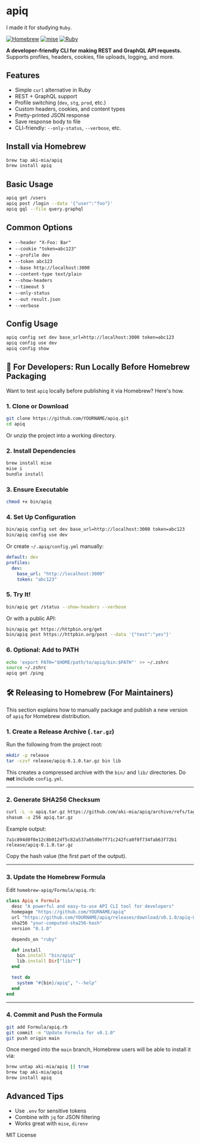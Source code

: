 # apiq

I made it for studying `Ruby`.

[![Homebrew](https://img.shields.io/badge/homebrew-install-brightgreen)](https://github.com/aki-mia/homebrew-apiq)
[![mise](https://img.shields.io/badge/mise-install-brightgreen)](https://mise.jdx.dev/)
[![Ruby](https://img.shields.io/badge/ruby-%3E=3.3-red)](https://www.ruby-lang.org/en/)

**A developer-friendly CLI for making REST and GraphQL API requests.**
Supports profiles, headers, cookies, file uploads, logging, and more.

## Features

- Simple `curl` alternative in Ruby
- REST + GraphQL support
- Profile switching (`dev`, `stg`, `prod`, etc.)
- Custom headers, cookies, and content types
- Pretty-printed JSON response
- Save response body to file
- CLI-friendly: `--only-status`, `--verbose`, etc.

## Install via Homebrew

```bash
brew tap aki-mia/apiq
brew install apiq
```

## Basic Usage

```bash
apiq get /users
apiq post /login --data '{"user":"foo"}'
apiq gql --file query.graphql
```

## Common Options

- `--header "X-Foo: Bar"`
- `--cookie "token=abc123"`
- `--profile dev`
- `--token abc123`
- `--base http://localhost:3000`
- `--content-type text/plain`
- `--show-headers`
- `--timeout 5`
- `--only-status`
- `--out result.json`
- `--verbose`

## Config Usage

```bash
apiq config set dev base_url=http://localhost:3000 token=abc123
apiq config use dev
apiq config show
```

## 🔧 For Developers: Run Locally Before Homebrew Packaging

Want to test `apiq` locally before publishing it via Homebrew? Here's how.

### 1. Clone or Download

```bash
git clone https://github.com/YOURNAME/apiq.git
cd apiq
```

Or unzip the project into a working directory.

### 2. Install Dependencies

```bash
brew install mise
mise i
bundle install
```

### 3. Ensure Executable

```bash
chmod +x bin/apiq
```

### 4. Set Up Configuration

```bash
bin/apiq config set dev base_url=http://localhost:3000 token=abc123
bin/apiq config use dev
```

Or create `~/.apiq/config.yml` manually:

```yaml
default: dev
profiles:
  dev:
    base_url: "http://localhost:3000"
    token: "abc123"
```

### 5. Try It!

```bash
bin/apiq get /status --show-headers --verbose
```

Or with a public API:

```bash
bin/apiq get https://httpbin.org/get
bin/apiq post https://httpbin.org/post --data '{"test":"yes"}'
```

### 6. Optional: Add to PATH

```bash
echo 'export PATH="$HOME/path/to/apiq/bin:$PATH"' >> ~/.zshrc
source ~/.zshrc
apiq get /ping
```

## 🛠️ Releasing to Homebrew (For Maintainers)

This section explains how to manually package and publish a new version of `apiq` for Homebrew distribution.

### 1. Create a Release Archive (`.tar.gz`)

Run the following from the project root:

```bash
mkdir -p release
tar -czvf release/apiq-0.1.0.tar.gz bin lib
```

This creates a compressed archive with the `bin/` and `lib/` directories. Do **not** include `config.yml`.

---

### 2. Generate SHA256 Checksum

```bash
curl -L -o apiq.tar.gz https://github.com/aki-mia/apiq/archive/refs/tags/v0.1.0.tar.gz
shasum -a 256 apiq.tar.gz
```

Example output:

```
7a1c894d0f0e12c8b012df5c82a537a65d0e7f71c242fca0f0f734fab63f72b1  release/apiq-0.1.0.tar.gz
```

Copy the hash value (the first part of the output).

---

### 3. Update the Homebrew Formula

Edit `homebrew-apiq/Formula/apiq.rb`:

```ruby
class Apiq < Formula
  desc "A powerful and easy-to-use API CLI tool for developers"
  homepage "https://github.com/YOURNAME/apiq"
  url "https://github.com/YOURNAME/apiq/releases/download/v0.1.0/apiq-0.1.0.tar.gz"
  sha256 "your-computed-sha256-hash"
  version "0.1.0"

  depends_on "ruby"

  def install
    bin.install "bin/apiq"
    lib.install Dir["lib/*"]
  end

  test do
    system "#{bin}/apiq", "--help"
  end
end
```

---

### 4. Commit and Push the Formula

```bash
git add Formula/apiq.rb
git commit -m "Update Formula for v0.1.0"
git push origin main
```

Once merged into the `main` branch, Homebrew users will be able to install it via:

```bash
brew untap aki-mia/apiq || true
brew tap aki-mia/apiq
brew install apiq
```

## Advanced Tips

- Use `.env` for sensitive tokens
- Combine with `jq` for JSON filtering
- Works great with `mise`, `direnv`

MIT License
